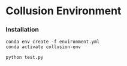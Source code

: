 # Collusion Environment

### Installation

```
conda env create -f environment.yml
conda activate collusion-env

python test.py
```